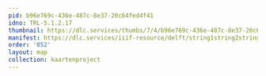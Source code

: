 ```yaml
---
pid: b96e769c-436e-487c-8e37-20c64fed4f41
idno: TRL-5.1.2.17
thumbnail: https://dlc.services/thumbs/7/4/b96e769c-436e-487c-8e37-20c64fed4f41/full/400,339/0/default.jpg
manifest: https://dlc.services/iiif-resource/delft/string1string2string3/kaartenproject-2007/TRL-5.1.2.17
order: '052'
layout: map
collection: kaartenproject
---
```

